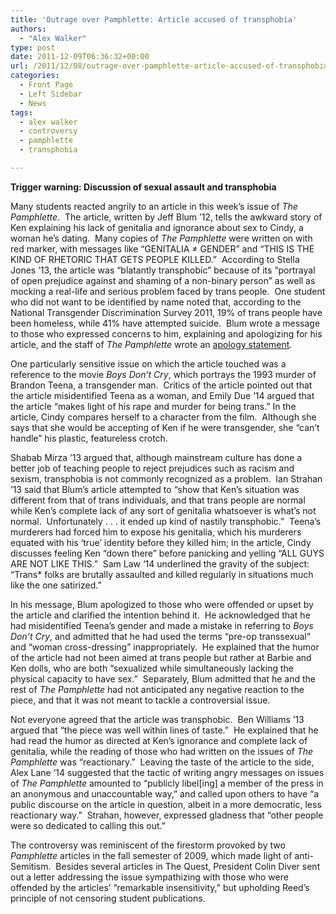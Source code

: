 ```yaml
---
title: 'Outrage over Pamphlette: Article accused of transphobia'
authors: 
  - "Alex Walker"
type: post
date: 2011-12-09T06:36:32+00:00
url: /2011/12/08/outrage-over-pamphlette-article-accused-of-transphobia/
categories:
  - Front Page
  - Left Sidebar
  - News
tags:
  - alex walker
  - controversy
  - pamphlette
  - transphobia

---
```

**Trigger warning: Discussion of sexual assault and transphobia**

Many students reacted angrily to an article in this week’s issue of _The Pamphlette_.  The article, written by Jeff Blum ’12, tells the awkward story of Ken explaining his lack of genitalia and ignorance about sex to Cindy, a woman he’s dating.  Many copies of _The Pamphlette_ were written on with red marker, with messages like “GENITALIA ≠ GENDER” and “THIS IS THE KIND OF RHETORIC THAT GETS PEOPLE KILLED.”  According to Stella Jones ’13, the article was “blatantly transphobic” because of its “portrayal of open prejudice against and shaming of a non-binary person” as well as mocking a real-life and serious problem faced by trans people.  One student who did not want to be identified by name noted that, according to the National Transgender Discrimination Survey 2011, 19% of trans people have been homeless, while 41% have attempted suicide.  Blum wrote a message to those who expressed concerns to him, explaining and apologizing for his article, and the staff of _The Pamphlette_ wrote an [apology statement][1].

One particularly sensitive issue on which the article touched was a reference to the movie _Boys Don’t Cry_, which portrays the 1993 murder of Brandon Teena, a transgender man.  Critics of the article pointed out that the article misidentified Teena as a woman, and Emily Due &#8217;14 argued that the article “makes light of his rape and murder for being trans.” In the article, Cindy compares herself to a character from the film.  Although she says that she would be accepting of Ken if he were transgender, she “can’t handle” his plastic, featureless crotch.

Shabab Mirza &#8217;13 argued that, although mainstream culture has done a better job of teaching people to reject prejudices such as racism and sexism, transphobia is not commonly recognized as a problem.  Ian Strahan &#8217;13 said that Blum&#8217;s article attempted to “show that Ken&#8217;s situation was different from that of trans individuals, and that trans people are normal while Ken&#8217;s complete lack of any sort of genitalia whatsoever is what&#8217;s not normal.  Unfortunately . . . it ended up kind of nastily transphobic.”  Teena&#8217;s murderers had forced him to expose his genitalia, which his murderers equated with his &#8216;true&#8217; identity before they killed him; in the article, Cindy discusses feeling Ken “down there” before panicking and yelling “ALL GUYS ARE NOT LIKE THIS.”  Sam Law ‘14 underlined the gravity of the subject: “Trans* folks are brutally assaulted and killed regularly in situations much like the one satirized.”

In his message, Blum apologized to those who were offended or upset by the article and clarified the intention behind it.  He acknowledged that he had misidentified Teena’s gender and made a mistake in referring to _Boys Don’t Cry_, and admitted that he had used the terms “pre-op transsexual” and “woman cross-dressing” inappropriately.  He explained that the humor of the article had not been aimed at trans people but rather at Barbie and Ken dolls, who are both “sexualized while simultaneously lacking the physical capacity to have sex.”  Separately, Blum admitted that he and the rest of _The Pamphlette_ had not anticipated any negative reaction to the piece, and that it was not meant to tackle a controversial issue.

Not everyone agreed that the article was transphobic.  Ben Williams &#8217;13 argued that “the piece was well within lines of taste.”  He explained that he had read the humor as directed at Ken’s ignorance and complete lack of genitalia, while the reading of those who had written on the issues of _The Pamphlette_ was “reactionary.”  Leaving the taste of the article to the side, Alex Lane ’14 suggested that the tactic of writing angry messages on issues of _The Pamphlette_ amounted to “publicly libel[ing] a member of the press in an anonymous and unaccountable way,” and called upon others to have “a public discourse on the article in question, albeit in a more democratic, less reactionary way.”  Strahan, however, expressed gladness that “other people were so dedicated to calling this out.”

The controversy was reminiscent of the firestorm provoked by two _Pamphlette_ articles in the fall semester of 2009, which made light of anti-Semitism.  Besides several articles in The Quest, President Colin Diver sent out a letter addressing the issue sympathizing with those who were offended by the articles&#8217; “remarkable insensitivity,” but upholding Reed&#8217;s principle of not censoring student publications.

 [1]: http://www.reedquest.org/2011/12/the-pamphlette…ent-of-apology/